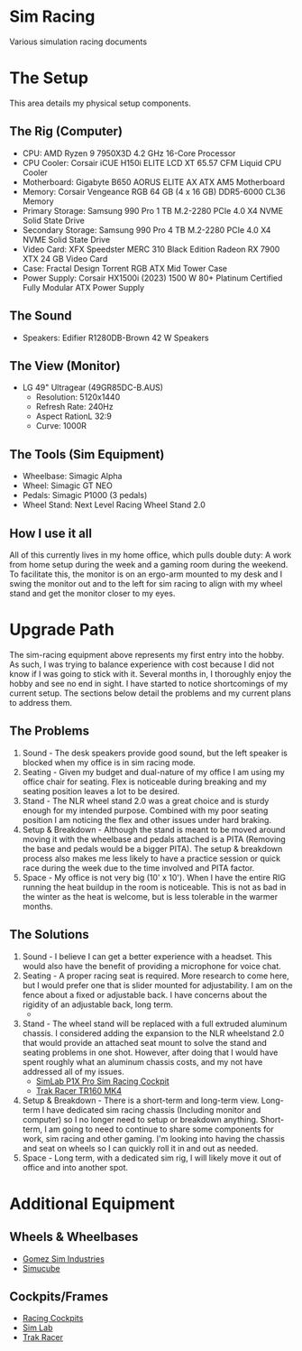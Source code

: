 # Sim Racing
Various simulation racing documents

# The Setup
This area details my physical setup components.

## The Rig (Computer)
- CPU: AMD Ryzen 9 7950X3D 4.2 GHz 16-Core Processor
- CPU Cooler: Corsair iCUE H150i ELITE LCD XT 65.57 CFM Liquid CPU Cooler
- Motherboard: Gigabyte B650 AORUS ELITE AX ATX AM5 Motherboard
- Memory: Corsair Vengeance RGB 64 GB (4 x 16 GB) DDR5-6000 CL36 Memory
- Primary Storage: Samsung 990 Pro 1 TB M.2-2280 PCIe 4.0 X4 NVME Solid State Drive
- Secondary Storage: Samsung 990 Pro 4 TB M.2-2280 PCIe 4.0 X4 NVME Solid State Drive
- Video Card: XFX Speedster MERC 310 Black Edition Radeon RX 7900 XTX 24 GB Video Card
- Case: Fractal Design Torrent RGB ATX Mid Tower Case
- Power Supply: Corsair HX1500i (2023) 1500 W 80+ Platinum Certified Fully Modular ATX Power Supply

## The Sound
- Speakers: Edifier R1280DB-Brown 42 W Speakers

## The View (Monitor)
- LG 49" Ultragear (49GR85DC-B.AUS)
    - Resolution: 5120x1440
    - Refresh Rate: 240Hz
    - Aspect RationL 32:9
    - Curve: 1000R

## The Tools (Sim Equipment)
- Wheelbase: Simagic Alpha
- Wheel: Simagic GT NEO
- Pedals: Simagic P1000 (3 pedals)
- Wheel Stand: Next Level Racing Wheel Stand 2.0

## How I use it all
All of this currently lives in my home office, which pulls double duty: A work from home setup during the week and a gaming room during the weekend. To facilitate this, the monitor is on an ergo-arm mounted to my desk and I swing the monitor out and to the left for sim racing to align with my wheel stand and get the monitor closer to my eyes. 

# Upgrade Path
The sim-racing equipment above represents my first entry into the hobby. As such, I was trying to balance experience with cost because I did not know if I was going to stick with it. Several months in, I thoroughly enjoy the hobby and see no end in sight. I have started to notice shortcomings of my current setup. The sections below detail the problems and my current plans to address them.

## The Problems
1. Sound - The desk speakers provide good sound, but the left speaker is blocked when my office is in sim racing mode.
2. Seating - Given my budget and dual-nature of my office I am using my office chair for seating. Flex is noticeable during breaking and my seating position leaves a lot to be desired.
3. Stand - The NLR wheel stand 2.0 was a great choice and is sturdy enough for my intended purpose. Combined with my poor seating position I am noticing the flex and other issues under hard braking.
4. Setup & Breakdown - Although the stand is meant to be moved around moving it with the wheelbase and pedals attached is a PITA (Removing the base and pedals would be a bigger PITA). The setup & breakdown process also makes me less likely to have a practice session or quick race during the week due to the time involved and PITA factor.
5. Space - My office is not very big (10' x 10'). When I have the entire RIG running the heat buildup in the room is noticeable. This is not as bad in the winter as the heat is welcome, but is less tolerable in the warmer months.

## The Solutions
1. Sound - I believe I can get a better experience with a headset. This would also have the benefit of providing a microphone for voice chat.
2. Seating - A proper racing seat is required. More research to come here, but I would prefer one that is slider mounted for adjustability. I am on the fence about a fixed or adjustable back. I have concerns about the rigidity of an adjustable back, long term.
    - []()
3. Stand - The wheel stand will be replaced with a full extruded aluminum chassis. I considered adding the expansion to the NLR wheelstand 2.0 that would provide an attached seat mount to solve the stand and seating problems in one shot. However, after doing that I would have spent roughly what an aluminum chassis costs, and my not have addressed all of my issues.
    - [SimLab P1X Pro Sim Racing Cockpit](https://sim-lab.eu/en-us/products/p1x-pro-sim-racing-cockpit-int?variant=48606213144925)
    - [Trak Racer TR160 MK4](https://trakracer.com/collections/simulators/products/tr160-mk4-racing-simulator)
4. Setup & Breakdown - There is a short-term and long-term view. Long-term I have dedicated sim racing chassis (Including monitor and computer) so I no longer need to setup or breakdown anything. Short-term, I am going to need to continue to share some components for work, sim racing and other gaming. I'm looking into having the chassis and seat on wheels so I can quickly roll it in and out as needed.
5. Space - Long term, with a dedicated sim rig, I will likely move it out of office and into another spot. 

# Additional Equipment
## Wheels & Wheelbases
- [Gomez Sim Industries](https://gomezsimindustries.com/)
- [Simucube](https://simucube.com)

## Cockpits/Frames
- [Racing Cockpits](https://racingcockpits.com/collections/cockpit-frames)
- [Sim Lab](https://sim-lab.eu)
- [Trak Racer](https://trakracer.com/)